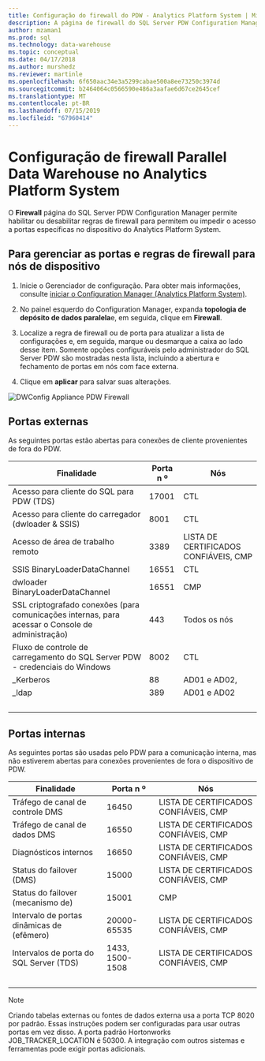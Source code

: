 ```yaml
---
title: Configuração do firewall do PDW - Analytics Platform System | Microsoft Docs
description: A página de firewall do SQL Server PDW Configuration Manager permite que você habilitar ou desabilitar regras de firewall para permitem ou impedir o acesso a portas específicas no dispositivo do Analytics Platform System.
author: mzaman1
ms.prod: sql
ms.technology: data-warehouse
ms.topic: conceptual
ms.date: 04/17/2018
ms.author: murshedz
ms.reviewer: martinle
ms.openlocfilehash: 6f650aac34e3a5299cabae500a8ee73250c3974d
ms.sourcegitcommit: b2464064c0566590e486a3aafae6d67ce2645cef
ms.translationtype: MT
ms.contentlocale: pt-BR
ms.lasthandoff: 07/15/2019
ms.locfileid: "67960414"
---
```

# <a name="parallel-data-warehouse-firewall-configuration-in-analytics-platform-system"></a>Configuração de firewall Parallel Data Warehouse no Analytics Platform System

O **Firewall** página do SQL Server PDW Configuration Manager permite habilitar ou desabilitar regras de firewall para permitem ou impedir o acesso a portas específicas no dispositivo do Analytics Platform System.  
  
## <a name="to-manage-ports-and-firewall-rules-for-appliance-nodes"></a>Para gerenciar as portas e regras de firewall para nós de dispositivo  
  
1.  Inicie o Gerenciador de configuração. Para obter mais informações, consulte [iniciar o Configuration Manager &#40;Analytics Platform System&#41;](launch-the-configuration-manager.md).  
  
2.  No painel esquerdo do Configuration Manager, expanda **topologia de depósito de dados paralela**e, em seguida, clique em **Firewall**.  
  
3.  Localize a regra de firewall ou de porta para atualizar a lista de configurações e, em seguida, marque ou desmarque a caixa ao lado desse item. Somente opções configuráveis pelo administrador do SQL Server PDW são mostradas nesta lista, incluindo a abertura e fechamento de portas em nós com face externa.  
  
4.  Clique em **aplicar** para salvar suas alterações.  
  
![DWConfig Appliance PDW Firewall](./media/pdw-firewall-configuration/SQL_Server_PDW_DWConfig_ApplPDWFirewall.png "SQL_Server_PDW_DWConfig_ApplPDWFirewall")  
  
## <a name="external-ports"></a>Portas externas  
As seguintes portas estão abertas para conexões de cliente provenientes de fora do PDW.  
  
|Finalidade|Porta n º|Nós|  
|-----------|-----------|---------|  
|Acesso para cliente do SQL para PDW (TDS)|17001|CTL|  
|Acesso para cliente do carregador (dwloader & SSIS)|8001|CTL|  
|Acesso de área de trabalho remoto|3389|LISTA DE CERTIFICADOS CONFIÁVEIS, CMP|  
|SSIS BinaryLoaderDataChannel|16551|CTL|  
|dwloader BinaryLoaderDataChannel|16551|CMP|  
|SSL criptografado conexões (para comunicações internas, para acessar o Console de administração)|443|Todos os nós|  
|Fluxo de controle de carregamento do SQL Server PDW - credenciais do Windows|8002|CTL|  
|_Kerberos|88|AD01 e AD02,|  
|_ldap|389|AD01 e AD02|  
| &nbsp; | &nbsp; | &nbsp; |
  
## <a name="internal-ports"></a>Portas internas  
As seguintes portas são usadas pelo PDW para a comunicação interna, mas não estiverem abertas para conexões provenientes de fora o dispositivo de PDW.  
  
|Finalidade|Porta n º|Nós|  
|-----------|-----------|---------|  
|Tráfego de canal de controle DMS|16450|LISTA DE CERTIFICADOS CONFIÁVEIS, CMP|  
|Tráfego de canal de dados DMS|16550|LISTA DE CERTIFICADOS CONFIÁVEIS, CMP|  
|Diagnósticos internos|16650|LISTA DE CERTIFICADOS CONFIÁVEIS, CMP|  
|Status do failover (DMS)|15000|LISTA DE CERTIFICADOS CONFIÁVEIS, CMP|  
|Status do failover (mecanismo de)|15001|CMP|  
|Intervalo de portas dinâmicas de (efêmero)|20000-65535|LISTA DE CERTIFICADOS CONFIÁVEIS, CMP|  
|Intervalos de porta do SQL Server (TDS)|1433, 1500-1508|LISTA DE CERTIFICADOS CONFIÁVEIS, CMP|  
| &nbsp; | &nbsp; | &nbsp; |
  
> [!NOTE]  
> Criando tabelas externas ou fontes de dados externa usa a porta TCP 8020 por padrão. Essas instruções podem ser configuradas para usar outras portas em vez disso. A porta padrão Hortonworks JOB_TRACKER_LOCATION é 50300. A integração com outros sistemas e ferramentas pode exigir portas adicionais.  
  
<!-- MISSING LINKS ## See Also  
[HDInsight Firewall Configuration &#40;Analytics Platform System&#41;](hdinsight-firewall-configuration.md)
-->
  
